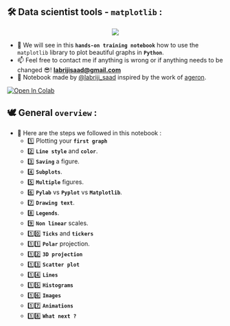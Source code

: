 ## 🛠️   Data scientist tools - `matplotlib` :

<p align="center">
  <img src="https://user-images.githubusercontent.com/74627083/157457233-29354868-6e5a-4079-848e-c510af92ca58.jpg" />
</p>

- 🎯 We will see in this **`hands-on training notebook`** how to use the `matplotlib` library to plot beautiful graphs in **`Python`**.
- 📫 Feel free to contact me if anything is wrong or if anything needs to be changed 😎!  **labrijisaad@gmail.com**
- 🙌 Notebook made by [@labriji_saad](https://github.com/labrijisaad) inspired by the work of [ageron](https://github.com/ageron).

<a href="https://colab.research.google.com/github/labrijisaad/Data-scientist-tools-Matplotlib" target="_parent"><img src="https://colab.research.google.com/assets/colab-badge.svg" alt="Open In Colab"/></a>

## 🕊️  General `overview` :
 - 👣 Here are the steps we followed in this notebook :
   - 1️⃣  Plotting your **`first graph`**
   - 2️⃣  **`Line style`** and **`color`**.
   - 3️⃣  **`Saving`** a figure.
   - 4️⃣  **`Subplots`**.
   - 5️⃣  **`Multiple`** figures.
   - 6️⃣  **`Pylab`** vs **`Pyplot`** vs **`Matplotlib`**.
   - 7️⃣  **`Drawing text`**.
   - 8️⃣  **`Legends`**.
   - 9️⃣  **`Non linear`** scales.
   - 1️⃣0️⃣  **`Ticks`** and **`tickers`**
   - 1️⃣1️⃣  **`Polar`** projection.
   - 1️⃣2️⃣  **`3D projection`**
   - 1️⃣3️⃣  **`Scatter plot`**
   - 1️⃣4️⃣  **`Lines`**
   - 1️⃣5️⃣  **`Histograms`**
   - 1️⃣6️⃣  **`Images`**
   - 1️⃣7️⃣  **`Animations`**
   - 1️⃣8️⃣  **`What next ?`**
 
